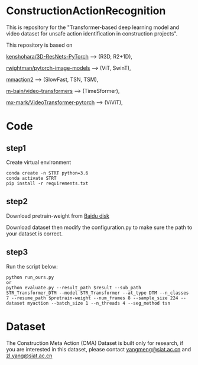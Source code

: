 # ConstructionActionRecognition

This is repository for the "Transformer-based deep learning model and video dataset for unsafe action identification in construction projects".

This repository is based on 

[kenshohara/3D-ResNets-PyTorch](https://github.com/kenshohara/3D-ResNets-PyTorch.git) --> (R3D, R2+1D), 

[rwightman/pytorch-image-models](https://github.com/rwightman/pytorch-image-models.git) --> (ViT, SwinT),

[mmaction2](https://github.com/open-mmlab/mmaction2.git) --> (SlowFast, TSN, TSM),

[m-bain/video-transformers](https://github.com/m-bain/video-transformers) --> (TimeSformer),

[mx-mark/VideoTransformer-pytorch](https://github.com/mx-mark/VideoTransformer-pytorch) --> (ViViT),


# Code

## step1
Create virtual environment
```
conda create -n STRT python=3.6
conda activate STRT
pip install -r requirements.txt
```

## step2 
Download pretrain-weight from [Baidu disk](https://pan.baidu.com/s/15qpLsPcBtyY4oc7Mzg_4LQ)

Download dataset then modify the configuration.py to make sure the path to your dataset is correct.

## step3
Run the script below:
```
python run_ours.py
or
python evaluate.py --result_path $result --sub_path STR_Transformer_DTM --model STR_Transformer --at_type DTM --n_classes 7 --resume_path $pretrain-weight --num_frames 8 --sample_size 224 --dataset myaction --batch_size 1 --n_threads 4 --seg_method tsn
```

# Dataset

The Construction Meta Action (CMA) Dataset is built only for research, if you are interested in this dataset, please contact yangmeng@siat.ac.cn and zl.yang@siat.ac.cn

